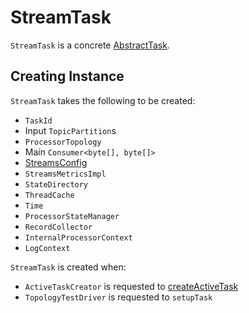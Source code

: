 # StreamTask

`StreamTask` is a concrete [AbstractTask](AbstractTask.md).

## Creating Instance

`StreamTask` takes the following to be created:

* <span id="id"> `TaskId`
* <span id="inputPartitions"> Input `TopicPartition`s
* <span id="topology"> `ProcessorTopology`
* <span id="mainConsumer"> Main `Consumer<byte[], byte[]>`
* <span id="config"> [StreamsConfig](StreamsConfig.md)
* <span id="streamsMetrics"> `StreamsMetricsImpl`
* <span id="stateDirectory"> `StateDirectory`
* <span id="cache"> `ThreadCache`
* <span id="time"> `Time`
* <span id="stateMgr"> `ProcessorStateManager`
* <span id="recordCollector"> `RecordCollector`
* <span id="processorContext"> `InternalProcessorContext`
* <span id="logContext"> `LogContext`

`StreamTask` is created when:

* `ActiveTaskCreator` is requested to [createActiveTask](ActiveTaskCreator.md#createActiveTask)
* `TopologyTestDriver` is requested to `setupTask`
